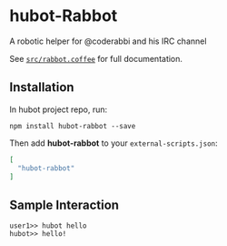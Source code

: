 # hubot-Rabbot

A robotic helper for @coderabbi and his IRC channel

See [`src/rabbot.coffee`](src/rabbot.coffee) for full documentation.

## Installation

In hubot project repo, run:

`npm install hubot-rabbot --save`

Then add **hubot-rabbot** to your `external-scripts.json`:

```json
[
  "hubot-rabbot"
]
```

## Sample Interaction

```
user1>> hubot hello
hubot>> hello!
```
